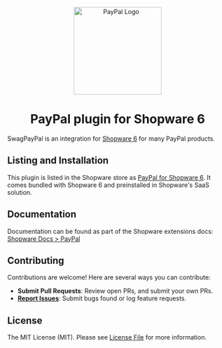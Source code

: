 <p align="center">
  <img src="https://www.paypalobjects.com/webstatic/de_DE/i/de-pp-logo-200px.png" width="200" alt="PayPal Logo" />
</p>

<p align="center">
    <h1 align="center">PayPal plugin for Shopware 6</h1>
</p>

SwagPayPal is an integration for [Shopware 6]([https://github.com/shopware/shopware](https://github.com/shopware/shopware)) for many PayPal products. 

## Listing and Installation

This plugin is listed in the Shopware store as [PayPal for Shopware 6](https://store.shopware.com/en/swag588949310744f/paypal-for-shopware-6.html). It comes bundled with Shopware 6 and preinstalled in Shopware's SaaS solution. 

## Documentation

Documentation can be found as part of the Shopware extensions docs: [Shopware Docs > PayPal](https://docs.shopware.com/en/shopware-6-en/extensions/paypal)

##  Contributing

Contributions are welcome! Here are several ways you can contribute:

- **Submit Pull Requests**: Review open PRs, and submit your own PRs.
- **[Report Issues](https://github/shopware/SwagPayPal/issues)**: Submit bugs found or log feature requests.

## License

The MIT License (MIT). Please see [License File](LICENSE) for more information.
